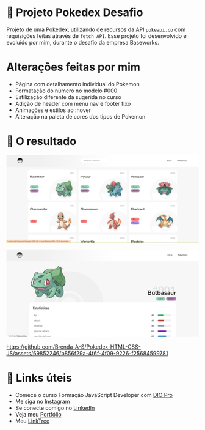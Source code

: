 # 📁 Projeto Pokedex Desafio 

Projeto de uma Pokedex, utilizando de recursos da API [`pokeapi.co`](https://pokeapi.co/) com requisições feitas através de `fetch API`. Esse projeto foi desenvolvido e evoluído por mim, durante o desafio da empresa Baseworks.

# Alterações feitas por mim
* Página com detalhamento individual do Pokemon
* Formatação do número no modelo #000
* Estilização diferente da sugerida no curso
* Adição de header com menu nav e footer fixo
* Animações e estilos ao :hover
* Alteração na paleta de cores dos tipos de Pokemon

 # :open_file_folder: O resultado

 ![Imagem do WhatsApp de 2023-08-24 à(s) 19 14 42](https://github.com/marciodutra/Pokedex/blob/main/assets/imgs/1.jpg)

![Imagem do WhatsApp de 2023-08-24 à(s) 19 14 50](https://github.com/marciodutra/Pokedex/blob/main/assets/imgs/2.jpg)

https://github.com/Brenda-A-S/Pokedex-HTML-CSS-JS/assets/69852246/b856f29a-4f6f-4f09-9226-f25684599781
 
 # :link: Links úteis
* Comece o curso Formação JavaScript Developer com [DIO Pro](https://dio.me/curso-javascript/AFXQ1Y3OR88A)
* Me siga no [Instagram](https://www.instagram.com/brenda_a_s_dev/)
* Se conecte comigo no [LinkedIn](https://www.linkedin.com/in/brenda-antunes-silva/)
* Veja meu [Portfólio](https://portfolio-brenda-a-s.web.app/)
* Meu [LinkTree](https://linktr.ee/brenda_a_s_dev)
